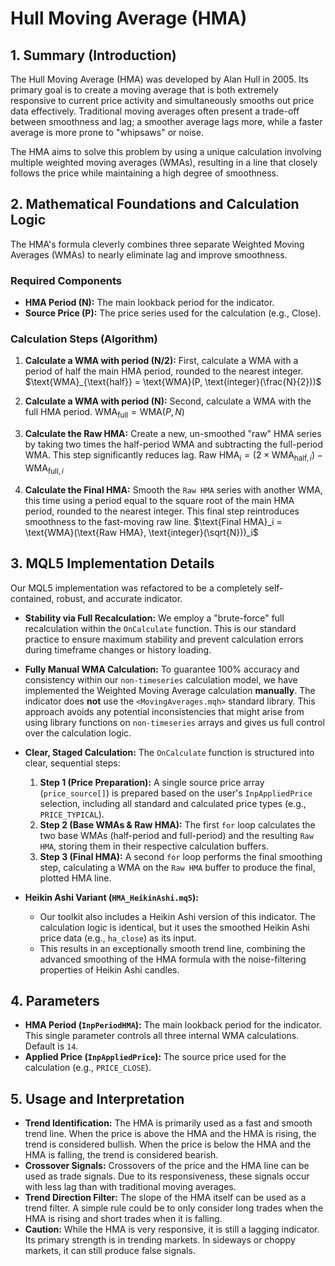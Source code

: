# Hull Moving Average (HMA)

## 1. Summary (Introduction)

The Hull Moving Average (HMA) was developed by Alan Hull in 2005. Its primary goal is to create a moving average that is both extremely responsive to current price activity and simultaneously smooths out price data effectively. Traditional moving averages often present a trade-off between smoothness and lag; a smoother average lags more, while a faster average is more prone to "whipsaws" or noise.

The HMA aims to solve this problem by using a unique calculation involving multiple weighted moving averages (WMAs), resulting in a line that closely follows the price while maintaining a high degree of smoothness.

## 2. Mathematical Foundations and Calculation Logic

The HMA's formula cleverly combines three separate Weighted Moving Averages (WMAs) to nearly eliminate lag and improve smoothness.

### Required Components

- **HMA Period (N):** The main lookback period for the indicator.
- **Source Price (P):** The price series used for the calculation (e.g., Close).

### Calculation Steps (Algorithm)

1. **Calculate a WMA with period (N/2):** First, calculate a WMA with a period of half the main HMA period, rounded to the nearest integer.
   $\text{WMA}_{\text{half}} = \text{WMA}(P, \text{integer}(\frac{N}{2}))$

2. **Calculate a WMA with period (N):** Second, calculate a WMA with the full HMA period.
   $\text{WMA}_{\text{full}} = \text{WMA}(P, N)$

3. **Calculate the Raw HMA:** Create a new, un-smoothed "raw" HMA series by taking two times the half-period WMA and subtracting the full-period WMA. This step significantly reduces lag.
   $\text{Raw HMA}_i = (2 \times \text{WMA}_{\text{half}, i}) - \text{WMA}_{\text{full}, i}$

4. **Calculate the Final HMA:** Smooth the `Raw HMA` series with another WMA, this time using a period equal to the square root of the main HMA period, rounded to the nearest integer. This final step reintroduces smoothness to the fast-moving raw line.
   $\text{Final HMA}_i = \text{WMA}(\text{Raw HMA}, \text{integer}(\sqrt{N}))_i$

## 3. MQL5 Implementation Details

Our MQL5 implementation was refactored to be a completely self-contained, robust, and accurate indicator.

- **Stability via Full Recalculation:** We employ a "brute-force" full recalculation within the `OnCalculate` function. This is our standard practice to ensure maximum stability and prevent calculation errors during timeframe changes or history loading.

- **Fully Manual WMA Calculation:** To guarantee 100% accuracy and consistency within our `non-timeseries` calculation model, we have implemented the Weighted Moving Average calculation **manually**. The indicator does **not** use the `<MovingAverages.mqh>` standard library. This approach avoids any potential inconsistencies that might arise from using library functions on `non-timeseries` arrays and gives us full control over the calculation logic.

- **Clear, Staged Calculation:** The `OnCalculate` function is structured into clear, sequential steps:

  1. **Step 1 (Price Preparation):** A single source price array (`price_source[]`) is prepared based on the user's `InpAppliedPrice` selection, including all standard and calculated price types (e.g., `PRICE_TYPICAL`).
  2. **Step 2 (Base WMAs & Raw HMA):** The first `for` loop calculates the two base WMAs (half-period and full-period) and the resulting `Raw HMA`, storing them in their respective calculation buffers.
  3. **Step 3 (Final HMA):** A second `for` loop performs the final smoothing step, calculating a WMA on the `Raw HMA` buffer to produce the final, plotted HMA line.

- **Heikin Ashi Variant (`HMA_HeikinAshi.mq5`):**
  - Our toolkit also includes a Heikin Ashi version of this indicator. The calculation logic is identical, but it uses the smoothed Heikin Ashi price data (e.g., `ha_close`) as its input.
  - This results in an exceptionally smooth trend line, combining the advanced smoothing of the HMA formula with the noise-filtering properties of Heikin Ashi candles.

## 4. Parameters

- **HMA Period (`InpPeriodHMA`):** The main lookback period for the indicator. This single parameter controls all three internal WMA calculations. Default is `14`.
- **Applied Price (`InpAppliedPrice`):** The source price used for the calculation (e.g., `PRICE_CLOSE`).

## 5. Usage and Interpretation

- **Trend Identification:** The HMA is primarily used as a fast and smooth trend line. When the price is above the HMA and the HMA is rising, the trend is considered bullish. When the price is below the HMA and the HMA is falling, the trend is considered bearish.
- **Crossover Signals:** Crossovers of the price and the HMA line can be used as trade signals. Due to its responsiveness, these signals occur with less lag than with traditional moving averages.
- **Trend Direction Filter:** The slope of the HMA itself can be used as a trend filter. A simple rule could be to only consider long trades when the HMA is rising and short trades when it is falling.
- **Caution:** While the HMA is very responsive, it is still a lagging indicator. Its primary strength is in trending markets. In sideways or choppy markets, it can still produce false signals.
